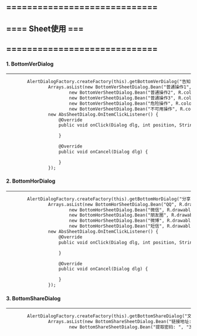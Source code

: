 ## =============================
## ==== Sheet使用 ===
## =============================

#### 1. BottomVerDialog
----------------------------------------------------------------------------------------------------
```xml
        AlertDialogFactory.createFactory(this).getBottomVerDialog("告知当前状态，信息和解决方案单行",
                Arrays.asList(new BottomVerSheetDialog.Bean("普通操作1", R.color.lib_pub_color_text_main, false),
                        new BottomVerSheetDialog.Bean("普通操作2", R.color.lib_pub_color_text_main, false),
                        new BottomVerSheetDialog.Bean("普通操作3", R.color.lib_pub_color_text_main, false),
                        new BottomVerSheetDialog.Bean("危险操作", R.color.lib_pub_color_red, false),
                        new BottomVerSheetDialog.Bean("不可用操作", R.color.lib_pub_color_text_hint, false)),
                new AbsSheetDialog.OnItemClickListener() {
                    @Override
                    public void onClick(Dialog dlg, int position, String item) {

                    }

                    @Override
                    public void onCancel(Dialog dlg) {

                    }
                });
```

#### 2. BottomHorDialog
----------------------------------------------------------------------------------------------------
```xml
        AlertDialogFactory.createFactory(this).getBottomHorDialog("分享",
                Arrays.asList(new BottomHorSheetDialog.Bean("QQ", R.drawable.lib_pub_circle_msg_number),
                        new BottomHorSheetDialog.Bean("微信", R.drawable.lib_pub_circle_msg_number),
                        new BottomHorSheetDialog.Bean("朋友圈", R.drawable.lib_pub_circle_msg_number),
                        new BottomHorSheetDialog.Bean("微博", R.drawable.lib_pub_circle_msg_number),
                        new BottomHorSheetDialog.Bean("短信", R.drawable.lib_pub_circle_msg_number)),
                new AbsSheetDialog.OnItemClickListener() {
                    @Override
                    public void onClick(Dialog dlg, int position, String item) {

                    }

                    @Override
                    public void onCancel(Dialog dlg) {

                    }
                });
```

#### 3. BottomShareDialog
----------------------------------------------------------------------------------------------------
```xml
        AlertDialogFactory.createFactory(this).getBottomShareDialog("文件名",
                Arrays.asList(new BottomShareSheetDialog.Bean("链接地址: ", "https://www.baidu.com/link?url=eZH1yw2u1h-CNrpm7Q3jD_EfVnUxwUuBHlTGhLlA_KfhwtG0TGSl4a7kPsJNMqE8&wd=&eqid=f50ccdfc00009400000000065b232f14"),
                        new BottomShareSheetDialog.Bean("提取密码: ", "3854", false)));
```
